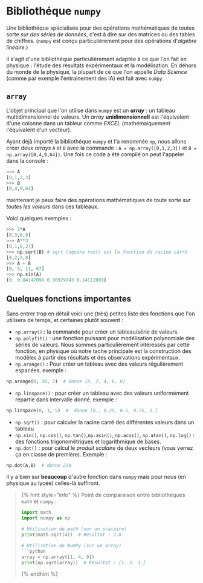 # Bibliothéque `numpy`

Une bibliothéque spécialisée pour des opérations mathématiques de toutes sorte *sur des séries de données*, c'est à dire sur des matrices ou des tables de chiffres. (`numpy` est conçu particulièrement pour des opérations d'*algèbre linéaire*.)

Il s'agit d'une bibliothéque particulièrement adaptée à ce que l'on fait en physique : l'étude des résultats expérimentaux et la modélisation. En déhors du monde de la physique, la plupart de ce que l'on appelle *Data Science* (comme par exemple l'entrainement des IA) est fait avec `numpy`.

## `array`

L'objet principal que l'on utilise dans `numpy` est un ***array*** : un tableau multidimensionnel de valeurs. Un *array* **unidimensionnell** est l'équivalent d'une colonne dans un tableur comme *EXCEL* (mathémaiquement l'équivalent d'un vecteur). 

Ayant déjà importé la bibliothéque `numpy` et l'a renommée `np`, nous allons créer deux *arrays* `A` et `B` avec la commande : `A = np.array([0,1,2,3])` et `B = np.array([0,4,9,64])`. Une fois ce code a été compilé on peut l'appeler dans la console : 
```python
>>> A
[0,1,2,3]
>>> B
[0,4,9,64]
```
maintenant je peux faire des opérations mathématiques de toute sorte *sur toutes les valeurs* dans ces tableaux. 

Voici quelques exemples : 
```python
>>> 3*A
[0,3,6,9]
>>> A**3
[0,1,8,27]
>>> np.sqrt(B) # sqrt (square root) est la fonction de racine carré
[0,2,3,8]
>>> A + B 
[0, 5, 11, 67]
>>> np.sin(A)
[0. 0.84147098 0.90929743 0.14112001]
```

## Quelques fonctions importantes

Sans entrer trop en détail voici une (très) petites liste des fonctions que l'on utilisera de temps, et certaines plutôt souvent : 

- `np.array()` : la commande pour créer un tableau/série de valeurs. 
- `np.polyfit()` : une fonction puissant pour modélisation polynomiale des séries de valeurs. Nous sommes particulièrement intéressés par cette fonction, en physique où notre tache principale est la construction des modèles à partir des résultats et des observations expérimentaux. 
- `np.arange()` : Pour créer un tableau avec des valeurs régulièrement espacées. exemple : 
```python
np.arange(0, 10, 2)  # donne [0, 2, 4, 6, 8]
```
- `np.linspace()` : pour créer un tableau avec des valeurs uniformément repartie dans intervalle donné. exemple : 
```python
np.linspace(0, 1, 5)  #  donne [0., 0.25, 0.5, 0.75, 1.]
```
- `np.sqrt()` : pour calculer la racine carré des différentes valeurs dans un tableau
- `np.sin()`, `np.cos()`, `np.tan()`,`np.asin()`, `np.acos()`, `np.atan()`, `np.log()` : des fonctions trigonométriques et logarithmique de bases. 
- `np.dot()` : pour calcul le *produit scalaire* de deux vecteurs (vous verrez ça en classe de première). Exemple : 
```python
np.dot(A,B)  # donne 214
```
Il y a bien sur **beaucoup** d'autre fonction dans `numpy` mais pour nous (en physique au lycée) celles-là suffiront. 

> {% hint style="info" %}
> Point de comparaison entre bibliothéques `math` et `numpy` : 
> 
> ```python
> import math
> import numpy as np
> 
> # Utilisation de math (sur un scalaire)
> print(math.sqrt(4))  # Résultat : 2.0
> 
> # Utilisation de NumPy (sur un array)
> ```python
> array = np.array([1, 4, 9])
> print(np.sqrt(array))  # Résultat : [1. 2. 3.]
> ```
> {% endhint %}
